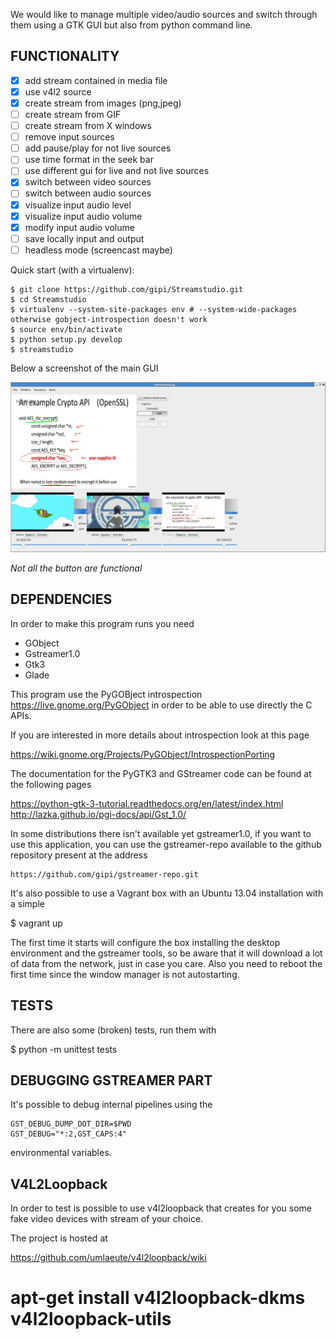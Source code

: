 We would like to manage multiple video/audio sources and switch
through them using a GTK GUI but also from python command line.

FUNCTIONALITY
-------------

 - [x] add stream contained in media file
 - [x] use v4l2 source
 - [x] create stream from images (png,jpeg)
 - [ ] create stream from GIF
 - [ ] create stream from X windows
 - [ ] remove input sources
 - [ ] add pause/play for not live sources
 - [ ] use time format in the seek bar
 - [ ] use different gui for live and not live sources
 - [x] switch between video sources
 - [ ] switch between audio sources
 - [x] visualize input audio level
 - [x] visualize input audio volume
 - [x] modify input audio volume
 - [ ] save locally input and output
 - [ ] headless mode (screencast maybe)

Quick start (with a virtualenv):

    $ git clone https://github.com/gipi/Streamstudio.git
    $ cd Streamstudio
    $ virtualenv --system-site-packages env # --system-wide-packages otherwise gobject-introspection doesn't work
    $ source env/bin/activate
    $ python setup.py develop
    $ streamstudio

Below a screenshot of the main GUI

![screenshot](./screenshot.png)

*Not all the button are functional*


DEPENDENCIES
------------

In order to make this program runs you need

 - GObject
 - Gstreamer1.0
 - Gtk3
 - Glade

This program use the PyGOBject introspection <https://live.gnome.org/PyGObject>
in order to be able to use directly the C APIs.

If you are interested in more details about introspection look at this page

  https://wiki.gnome.org/Projects/PyGObject/IntrospectionPorting

The documentation for the PyGTK3 and GStreamer code can be found at the following pages

  https://python-gtk-3-tutorial.readthedocs.org/en/latest/index.html
  http://lazka.github.io/pgi-docs/api/Gst_1.0/

In some distributions there isn't available yet gstreamer1.0, if you want
to use this application, you can use the gstreamer-repo available to the
github repository present at the address

    https://github.com/gipi/gstreamer-repo.git

It's also possible to use a Vagrant box with an Ubuntu 13.04 installation
with a simple

  $ vagrant up

The first time it starts will configure the box installing the desktop environment
and the gstreamer tools, so be aware that it will download a lot of data from
the network, just in case you care. Also you need to reboot the first time since the
window manager is not autostarting.


TESTS
-----

There are also some (broken) tests, run them with

 $ python -m unittest tests


DEBUGGING GSTREAMER PART
------------------------

It's possible to debug internal pipelines using the

    GST_DEBUG_DUMP_DOT_DIR=$PWD
    GST_DEBUG="*:2,GST_CAPS:4"

environmental variables.


V4L2Loopback
------------

In order to test is possible to use v4l2loopback that creates
for you some fake video devices with stream of your choice.

The project is hosted at

  https://github.com/umlaeute/v4l2loopback/wiki


 # apt-get install v4l2loopback-dkms v4l2loopback-utils
